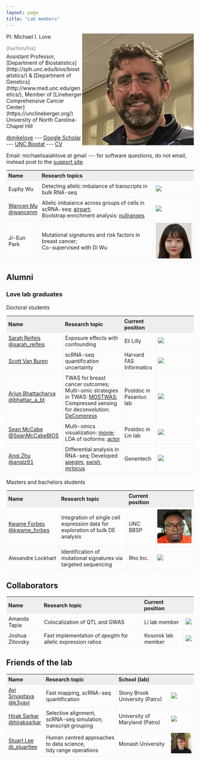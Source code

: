 ```yaml
---
layout: page
title: "Lab members"
---
```


<style>
table{
  border-collapse: collapse;
  border-spacing: 0;
}

th{
  background-color: #eeeeee;
  padding: 5px;
}

td{
  border: 1px solid #eeeeee;
  padding: 5px;
}
</style>

<img style="float: right;" src="../assets/michaellove.jpg">

<p style="margin-bottom: 0px"> PI: Michael I. Love </p>
<p style="color:grey; margin-bottom: 5px"> (he/him/his) </p>
Assistant Professor, 
[Department of Biostatistics](http://sph.unc.edu/bios/biostatistics/) &
[Department of Genetics](http://www.med.unc.edu/genetics/), 
Member of [Lineberger Comprehensive Cancer Center](https://unclineberger.org/) <br>
University of North Carolina-Chapel Hill

[@mikelove](http://twitter.com/mikelove) ---
[Google Scholar](https://scholar.google.com/citations?user=vzXv764AAAAJ) ---
[UNC Biostat](http://sph.unc.edu/adv_profile/michael-love-phd/) --- [CV](../assets/michael_love_cv.pdf)

Email: michaelisaiahlove at gmail --- for software questions,
do not email, instead post to the [support site](https://support.bioconductor.org).

| Name | Research topics | <font color="#EEEEEE">~~~~~~~~~~</font> |
| :--- | :---- | :---- |
| Euphy Wu | Detecting allelic imbalance of transcripts in bulk RNA-seq | <img width="100" src="../assets/euphywu.jpg"> |
| [Wancen Mu](https://scholar.google.com/citations?user=mw7wEcsAAAAJ&hl=en) <br> [@wancenm](https://twitter.com/wancenm?lang=en) | Allelic imbalance across groups of cells in scRNA-seq: [airpart](https://bioconductor.org/packages/airpart); <br> Bootstrap enrichment analysis: [nullranges](https://bioconductor.org/packages/nullranges) | <img width="100" src="../assets/wancenmu.jpg"> |
| Ji-Eun Park | Mutational signatures and risk factors in breast cancer; <br> Co-supervised with Di Wu | <img width="100" src="../assets/ji-eunpark.jpg"> |

## Alumni

### Love lab graduates

Doctoral students

| Name | Research topic | Current position | <font color="#EEEEEE">~~~~~~~~~~</font> |
| :--- | :---- | :---- | :---- |
| [Sarah Reifeis](https://scholar.google.com/citations?user=f4mwC_0AAAAJ&hl=en) [@sarah_reifeis](https://twitter.com/sarah_reifeis) | Exposure effects with confounding | Eli Lilly | <img width="100" src="../assets/sarahreifeis.jpg"> |
| [Scott Van Buren](https://scholar.google.com/citations?user=tq0VCBcAAAAJ&hl=en) | scRNA-seq quantification uncertainty | Harvard FAS Informatics | <img width="100" src="../assets/scottvanburen.jpg"> |
| [Arjun Bhattacharya](https://bhattacharya-a-bt.github.io) [@bhattac_a_bt](https://twitter.com/bhattac_a_bt) | TWAS for breast cancer outcomes; Multi-omic strategies in TWAS: [MOSTWAS](https://bhattacharya-a-bt.github.io/MOSTWAS/); Compressed sensing for deconvolution: [DeCompress](https://bhattacharya-a-bt.github.io/DeCompress/) | Postdoc in Pasaniuc lab | <img width="100" src="../assets/arjunbhattacharya.jpg"> | 
| [Sean McCabe](https://mccabes292.github.io/) [@SeanMcCabeBIOS](https://twitter.com/SeanMcCabeBIOS) | Multi-omics visualization: [movie](https://github.com/mccabes292/movie); LDA of isoforms: [actor](https://github.com/mccabes292/actor) | Postdoc in Lin lab | <img width="100" src="../assets/seanmccabe.png"> |
| [Anqi Zhu](https://azhu513.github.io) <br> [@anqiz91](https://twitter.com/anqiz91) | Differential analysis in RNA-seq; Developed [apeglm](http://bioconductor.org/packages/apeglm), [swish](http://bioconductor.org/packages/fishpond), [mrlocus](https://mikelove.github.io/mrlocus) | Genentech | <img width="100" src="../assets/anqizhu.png"> |

Masters and bachelors students

| Name | Research topic | Current position | <font color="#EEEEEE">~~~~~~~~~~</font> |
| :--- | :---- | :---- | :---- |
| [Kwame Forbes](https://kwameforbes.github.io/) [@kwame_forbes](https://twitter.com/kwame_forbes) | Integration of single cell expression data for exploration of bulk DE analysis | UNC BBSP | <img width="100" src="../assets/kwameforbes.jpg"> |
| Alexandre Lockhart | Identification of mutational signatures via targeted sequencing | Rho Inc. | <img width="100" src="../assets/alexlockhart.jpg"> |

## Collaborators

| Name | Research topic | Current position &nbsp; &nbsp; &nbsp; | |
| :--- | :---- | :---- | :---- |
| Amanda Tapia | Colocalization of QTL and GWAS | Li lab member | <img width="100" src="../assets/amandatapia.jpg"> |
| Joshua Zitovsky | Fast implementation of *apeglm* for allelic expression ratios | Kosorok lab member | <img width="100" src="../assets/joshuazitovsky.jpg"> | 


## Friends of the lab

| Name | Research topic | School (lab) | |
| :--- | :---- | :---- | :---- |
| [Avi Srivastava](https://k3yavi.github.io/) <br> [@k3yavi](https://twitter.com/k3yavi) | Fast mapping, scRNA-seq quantification | Stony Brook University (Patro) | <img width="100" src="../assets/avisrivastava.jpg"> |
| [Hirak Sarkar](https://hiraksarkar.github.io/) <br> [@hiraksarkar](https://twitter.com/hiraksarkar) | Selective alignment, <br> scRNA-seq simulation, <br> transcript grouping | University of Maryland (Patro) | <img width="100" src="../assets/hiraksarkar.jpg"> |
| [Stuart Lee](https://stuartlee.org/) <br> [@_stuartlee](https://twitter.com/_stuartlee) | Human centred approaches to data science, <br> tidy range operations | Monash University | <img width="100" src="../assets/stuartlee.jpg"> |
